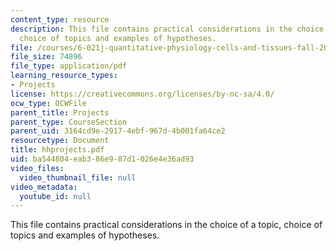 ```yaml
---
content_type: resource
description: This file contains practical considerations in the choice of a topic,
  choice of topics and examples of hypotheses.
file: /courses/6-021j-quantitative-physiology-cells-and-tissues-fall-2004/ba544804eab386e987d1026e4e36ad93_hhprojects.pdf
file_size: 74896
file_type: application/pdf
learning_resource_types:
- Projects
license: https://creativecommons.org/licenses/by-nc-sa/4.0/
ocw_type: OCWFile
parent_title: Projects
parent_type: CourseSection
parent_uid: 3164cd9e-2917-4ebf-967d-4b001fa64ce2
resourcetype: Document
title: hhprojects.pdf
uid: ba544804-eab3-86e9-87d1-026e4e36ad93
video_files:
  video_thumbnail_file: null
video_metadata:
  youtube_id: null
---
```

This file contains practical considerations in the choice of a topic, choice of topics and examples of hypotheses.
